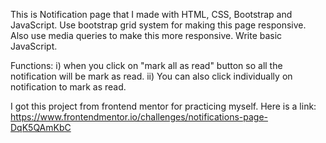 This is Notification page that I made with HTML, CSS, Bootstrap and JavaScript.
Use bootstrap grid system for making this page responsive.
Also use media queries to make this more responsive.
Write basic JavaScript.

Functions: 
i) when you click on "mark all as read" button so all the notification will be mark as read.
ii) You can also click individually on notification to mark as read.

I got this project from frontend mentor for practicing myself. Here is a link: https://www.frontendmentor.io/challenges/notifications-page-DqK5QAmKbC
